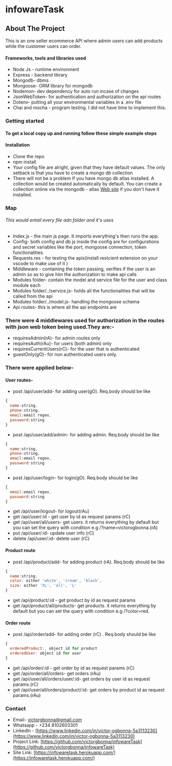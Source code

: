 # infowareTask
## About The Project
This is an one seller ecommerce API where admin users can add products while the customer users can order. 

#### Frameworks, tools and libraries used 

- Node Js - runtime environment
- Express - backend library
- Mongodb- dbms
- Mongoose- ORM library for mongodb 
- Nodemon- dev dependency for auto run incase of changes
- JsonWebToken- for authentication and authorization on the api routes 
- Dotenv- putting all your environmental variables in a .env file
- Chai and mocha - program testing. I did not have time to implement this.

### Getting started 
#### To get a local copy up and running follow these simple example steps
#### Installation

- Clone the repo
- npm install
- Your config file are alright, given that they have default values. The only setback is that you have to create a mongo db collection
- There will not be a problem If you have mongo db atlas installed. A collection would be created automatically by default. You can create a collection online via the mongodb -  atlas [Web site](https://cloud.mongodb.com/) if you don't have it installed.

### Map 
###### This would entail every file adn folder and it's uses 
- Index.js - the main js page. It imports everything's then runs the app. 
- Config- both config and db js inside the config are for configurations and secret variables like the port, mongoose connection, token functionalities.
- Requests.res - for testing the apis(install restcient extension on your vscode to make use of it )
- Middleware - containing the token passing, verifies if the user is an admin so as to give him the authorization to make api calls
- Modules folder- contain the model and service file for the user and class module each
- Modules folder/../service.js- holds all the functionalities that will be called from the api
- Modules folder/../model.js- handling the mongoose schema 
- Api routes- this is where all the api endpoints are 

### There were 4 middlewares used for authorization in the routes with json web token being used.They are:-
- requiresAdmin(rA)- for admin routes only
- requiresAuth(rAu)- for users (both admin) only
- requiresCurrentUsers(rC)- for the user that is authenticated
- guestOnly(gO)- for non authenticated users only.

### There were applied below-
#### User routes- 
- post /api/user/add- for adding user(gO). Req.body should be like 
```javascript
{
  name:string,
  phone:string,
  email:email regex,
  password:string
}
``` 
- post /api/user/add/admin- for adding admin. Req.body should be like 
```javascript
{
  name:string,
  phone:string,
  email:email regex,
  password:string
}
```
- post /api/user/login- for login(gO). Req.body should be like 
```javascript
{
  email:email regex,
  password:string
}
```
- get /api/user/logout- for logout(rAu)
- get /api/user/:id - get user by id as request params (rC)
- get /api/user/all/users- get users. it returns everything by default but you can set the query with condition e.g /?name=victorogbonna.(rA)
- put /api/user/:id- update user info (rC)
- delete /api/user/:id- delete user (rC)

#### Product route
- post /api/product/add- for adding product (rA). Req.body should be like 
```javascript
{
  name:string,
  color: either 'white', 'cream', 'black',
  size: either 'XL', 'all', 'L'
}
```
- get /api/product/:id - get product by id as request params
- get /api/product/all/products- get products. it returns everything by default but you can set the query with condition e.g /?color=red.

#### Order route
- post /api/order/add- for adding order (rC) . Req.body should be like 
```javascript
{
  orderedProduct:, object id for product
  orderedUser: object id for user
}
```
- get /api/order/:id - get order by id as request params (rC)
- get /api/order/all/orders- get orders (rAu)
- get /api/user/all/orders/user/:id- get orders by user id as request params.(rC)
- get /api/user/all/orders/product/:id- get orders by product id as request params.(rAu)


### Contact 
- Email- victorgbonna@gmail.com
- Whatsapp - +234 8102603301
- Linkedln - [https://www.linkedin.com/in/victor-ogbonna-5a3113230](https://www.linkedin.com/in/victor-ogbonna-5a3113230)
-  Project Link: [https://github.com/victorgbonna/infowareTask](https://github.com/victorgbonna/infowareTask)
- Site Link: [https://infowaretask.herokuapp.com/](https://infowaretask.herokuapp.com/)
